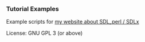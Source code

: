 ### Tutorial Examples

Example scripts for [my website about SDL_perl / SDLx](https://hlubenow.lima-city.de/perl6_sdl.html)

License: GNU GPL 3 (or above)
